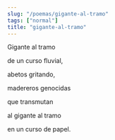 ```yaml
---
slug: "/poemas/gigante-al-tramo"
tags: ["normal"]
title: "gigante-al-tramo"
---
```

Gigante al tramo

de un curso fluvial,

abetos gritando,

madereros genocidas

que transmutan

al gigante al tramo

en un curso de papel.